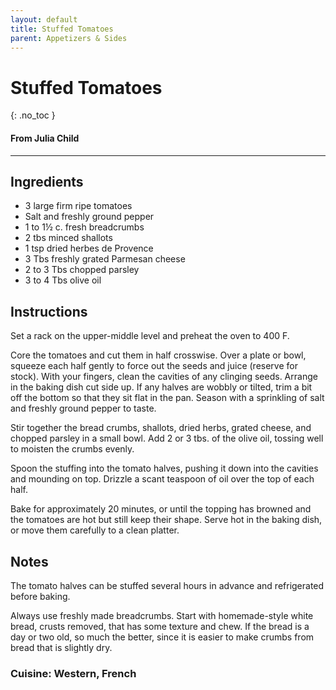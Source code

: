 ```yaml
---
layout: default
title: Stuffed Tomatoes
parent: Appetizers & Sides
---
```


# Stuffed Tomatoes
{: .no_toc }
#### From Julia Child
---

## Ingredients
<ul>
	<li>3 large firm ripe tomatoes</li>
	<li>Salt and freshly ground pepper</li>
	<li>1 to 1½ c. fresh breadcrumbs</li>
	<li>2 tbs minced shallots</li>
	<li>1 tsp dried herbes de Provence</li>
	<li>3 Tbs freshly grated Parmesan cheese</li>
	<li>2 to 3 Tbs chopped parsley</li>
	<li>3 to 4 Tbs olive oil</li>
</ul>

## Instructions
Set a rack on the upper-middle level and preheat the oven to 400 F.

Core the tomatoes and cut them in half crosswise. Over a plate or bowl, squeeze each half gently to force out the seeds and juice (reserve for stock). With your fingers, clean the cavities of any clinging
seeds. Arrange in the baking dish cut side up. If any halves are wobbly or tilted, trim a bit off the bottom so that they sit flat in the pan. Season with a sprinkling of salt and freshly ground pepper to taste.

Stir together the bread crumbs, shallots, dried herbs, grated cheese, and chopped parsley in a small bowl. Add 2 or 3 tbs. of the olive oil, tossing well to moisten the crumbs evenly.

Spoon the stuffing into the tomato halves, pushing it down into the cavities and mounding on top. Drizzle a scant teaspoon of oil over the top of each half.

Bake for approximately 20 minutes, or until the topping has browned and the tomatoes are hot but still keep their shape. Serve hot in the baking dish, or move them carefully to a clean platter.

## Notes
The tomato halves can be stuffed several hours in advance and refrigerated before baking.

Always use freshly made breadcrumbs. Start with homemade-style white bread, crusts removed, that has some texture and chew. If the bread is a day or two old, so much the better, since it is easier to make crumbs from bread that is slightly dry.

### Cuisine: Western, French